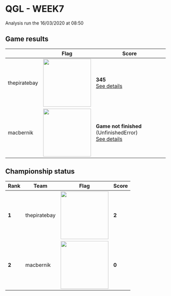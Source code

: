 # QGL - WEEK7

Analysis run the 16/03/2020 at 08:50

## Game results

||Flag|Score|
|--|--|--|
|thepiratebay|<img src="../../flags/thepiratebay.png" width="150" height="" />|**345**<br>[See details](./pool-1/thepiratebay.log)|
|macbernik|<img src="../../flags/macbernik.png" width="150" height="" />|**Game not finished** (UnfinishedError)<br>[See details](./pool-0/macbernik.log)|
## Championship status

|Rank|Team|Flag|Score|
|--|--|--|--|
|**1**|thepiratebay|<img src="../../flags/thepiratebay.png" width="150" height="" />|**2**|
|**2**|macbernik|<img src="../../flags/macbernik.png" width="150" height="" />|**0**|
